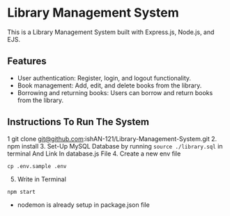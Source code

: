 # Library Management System

This is a Library Management System built with Express.js, Node.js, and EJS.

## Features

- User authentication: Register, login, and logout functionality.
- Book management: Add, edit, and delete books from the library.
- Borrowing and returning books: Users can borrow and return books from the library.

## Instructions To Run The System

1 git clone git@github.com:ishAN-121/Library-Management-System.git
2. npm install
3. Set-Up MySQL Database by running ```source ./library.sql``` in terminal And Link In database.js File
4. Create a new env file
```
cp .env.sample .env
```
5. Write in Terminal
```
npm start
```
* nodemon is already setup in package.json file

